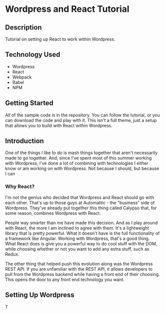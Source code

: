 # Wordpress and React Tutorial

## Description

Tutorial on setting up React to work within Wordpress.

## Technology Used
  * Wordpress
  * React
  * Webpack
  * Babel
  * NPM

## Getting Started

All of the sample code is in the repository.  You can follow the tutorial, or you can download the code and play with it.  This isn't a full theme, just a setup that allows you to build with React within Wordpress.

## Introduction

One of the things I like to do is mash things together that aren't necessarily made to go together.  And, since I've spent most of this summer working with Wordpress, I've done a lot of combining with technologies I either know or am working on with Wordpress.  Not because I should, but because I can

### Why React?

I'm not the genius who decided that Wordpress and React should go with each other.  That's up to those guys at Automattic - the "business" side of Wordpress.  They've already put together this thing called Calypso that, for some reason, combines Wordpress with React.  

People way smarter than me have made this decision.  And as I play around with React, the more I am inclined to agree with them.  It's a lightweight library that is pretty powerful.  What it doesn't have is the full functionality of a framework like Angular.  Working with Wordpress, that's a good thing.  What React does is give you a powerful way to do cool stuff with the DOM, while choosing whether or not you want to add any extra stuff, such as Redux.

The other thing that helped push this evolution along was the Wordpress REST API.  If you are unfamiliar with the REST API, it allows developers to pull from the Wordpress backend while having a front end of their choosing.  This opens the door to any front end technology you want.

## Setting Up Wordpress
T